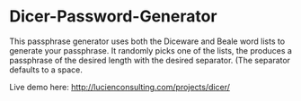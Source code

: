 # Dicer-Password-Generator

This passphrase generator uses both the Diceware and Beale word lists to generate your passphrase. It randomly picks one of the lists, the produces a passphrase of the desired length with the desired separator. (The separator defaults to a space.

Live demo here: http://lucienconsulting.com/projects/dicer/
